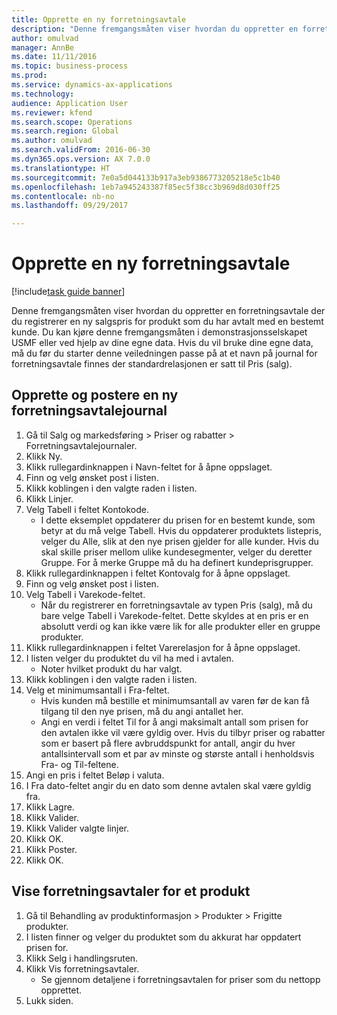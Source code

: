 ```yaml
--- 
title: Opprette en ny forretningsavtale
description: "Denne fremgangsmåten viser hvordan du oppretter en forretningsavtale der du registrerer en ny salgspris for produkt som du har avtalt med en bestemt kunde."
author: omulvad
manager: AnnBe
ms.date: 11/11/2016
ms.topic: business-process
ms.prod: 
ms.service: dynamics-ax-applications
ms.technology: 
audience: Application User
ms.reviewer: kfend
ms.search.scope: Operations
ms.search.region: Global
ms.author: omulvad
ms.search.validFrom: 2016-06-30
ms.dyn365.ops.version: AX 7.0.0
ms.translationtype: HT
ms.sourcegitcommit: 7e0a5d044133b917a3eb9386773205218e5c1b40
ms.openlocfilehash: 1eb7a945243387f85ec5f38cc3b969d8d030ff25
ms.contentlocale: nb-no
ms.lasthandoff: 09/29/2017

---
```

# <a name="create-a-new-trade-agreement"></a>Opprette en ny forretningsavtale

[!include[task guide banner](../../includes/task-guide-banner.md)]

Denne fremgangsmåten viser hvordan du oppretter en forretningsavtale der du registrerer en ny salgspris for produkt som du har avtalt med en bestemt kunde. Du kan kjøre denne fremgangsmåten i demonstrasjonsselskapet USMF eller ved hjelp av dine egne data. Hvis du vil bruke dine egne data, må du før du starter denne veiledningen passe på at et navn på journal for forretningsavtale finnes der standardrelasjonen er satt til Pris (salg).


## <a name="create-and-post-a-new-trade-agreement-journal"></a>Opprette og postere en ny forretningsavtalejournal
1. Gå til Salg og markedsføring > Priser og rabatter > Forretningsavtalejournaler.
2. Klikk Ny.
3. Klikk rullegardinknappen i Navn-feltet for å åpne oppslaget.
4. Finn og velg ønsket post i listen.
5. Klikk koblingen i den valgte raden i listen.
6. Klikk Linjer.
7. Velg Tabell i feltet Kontokode.
    * I dette eksemplet oppdaterer du prisen for en bestemt kunde, som betyr at du må velge Tabell. Hvis du oppdaterer produktets listepris, velger du Alle, slik at den nye prisen gjelder for alle kunder. Hvis du skal skille priser mellom ulike kundesegmenter, velger du deretter Gruppe. For å merke Gruppe må du ha definert kundeprisgrupper.  
8. Klikk rullegardinknappen i feltet Kontovalg for å åpne oppslaget.
9. Finn og velg ønsket post i listen.
10. Velg Tabell i Varekode-feltet.
    * Når du registrerer en forretningsavtale av typen Pris (salg), må du bare velge Tabell i Varekode-feltet. Dette skyldes at en pris er en absolutt verdi og kan ikke være lik for alle produkter eller en gruppe produkter.  
11. Klikk rullegardinknappen i feltet Varerelasjon for å åpne oppslaget.
12. I listen velger du produktet du vil ha med i avtalen.
    * Noter hvilket produkt du har valgt.  
13. Klikk koblingen i den valgte raden i listen.
14. Velg et minimumsantall i Fra-feltet.
    * Hvis kunden må bestille et minimumsantall av varen før de kan få tilgang til den nye prisen, må du angi antallet her.  
    * Angi en verdi i feltet Til for å angi maksimalt antall som prisen for den avtalen ikke vil være gyldig over. Hvis du tilbyr priser og rabatter som er basert på flere avbruddspunkt for antall, angir du hver antallsintervall som et par av minste og største antall i henholdsvis Fra- og Til-feltene.  
15. Angi en pris i feltet Beløp i valuta.
16. I Fra dato-feltet angir du en dato som denne avtalen skal være gyldig fra.
17. Klikk Lagre.
18. Klikk Valider.
19. Klikk Valider valgte linjer.
20. Klikk OK.
21. Klikk Poster.
22. Klikk OK.

## <a name="view-trade-agreements-for-a-product"></a>Vise forretningsavtaler for et produkt
1. Gå til Behandling av produktinformasjon > Produkter > Frigitte produkter.
2. I listen finner og velger du produktet som du akkurat har oppdatert prisen for.
3. Klikk Selg i handlingsruten.
4. Klikk Vis forretningsavtaler.
    * Se gjennom detaljene i forretningsavtalen for priser som du nettopp opprettet.    
5. Lukk siden.


